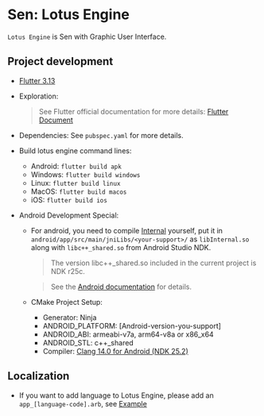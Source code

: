 # Sen: Lotus Engine

`Lotus Engine` is Sen with Graphic User Interface.

## Project development

-   [Flutter 3.13](https://docs.flutter.dev/get-started/install)

-   Exploration:

    > See Flutter official documentation for more details: [Flutter Document](https://docs.flutter.dev/get-started/editor)

-   Dependencies: See `pubspec.yaml` for more details.

-   Build lotus engine command lines:

    -   Android: `flutter build apk`
    -   Windows: `flutter build windows`
    -   Linux: `flutter build linux`
    -   MacOS: `flutter build macos`
    -   iOS: `flutter build ios`

-   Android Development Special:

    -   For android, you need to compile [Internal](https://github.com/Haruma-VN/Sen/tree/master/Internal) yourself, put it in `android/app/src/main/jniLibs/<your-support>/` as `libInternal.so` along with `libc++_shared.so` from Android Studio NDK.

        > The version libc++\_shared.so included in the current project is NDK r25c.

        > See the [Android documentation](https://source.android.com/docs/core/architecture/vndk/linker-namespace) for details.

    -   CMake Project Setup:
        -   Generator: Ninja
        -   ANDROID_PLATFORM: [Android-version-you-support]
        -   ANDROID_ABI: armeabi-v7a, arm64-v8a or x86_x64
        -   ANDROID_STL: c++\_shared
        -   Compiler: [Clang 14.0 for Android (NDK 25.2)](https://developer.android.com/ndk/downloads)

## Localization

-   If you want to add language to Lotus Engine, please add an `app_[language-code].arb`, see [Example](https://github.com/Haruma-VN/Sen/tree/master/Engine/lib/l10n)
